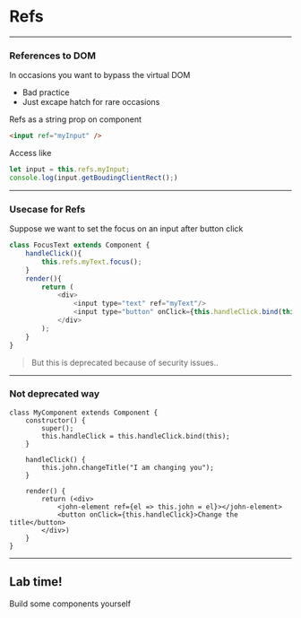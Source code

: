 # Refs

---
### References to DOM
In occasions you want to bypass the virtual DOM
- Bad practice
- Just excape hatch for rare occasions

Refs as a string prop on component
```html
<input ref="myInput" />
```

Access like
```js
let input = this.refs.myInput;
console.log(input.getBoudingClientRect();)
```

---
### Usecase for Refs
Suppose we want to set the focus on an input after button click
```js
class FocusText extends Component {
    handleClick(){
        this.refs.myText.focus();
    }
    render(){
        return (
            <div>
                <input type="text" ref="myText"/>
                <input type="button" onClick={this.handleClick.bind(this)} />
            </div>
        );
    }
}
```
> But this is deprecated because of security issues..

---
### Not deprecated way

```
class MyComponent extends Component {
    constructor() {
        super();
        this.handleClick = this.handleClick.bind(this);
    }

    handleClick() {
        this.john.changeTitle("I am changing you");
    }

    render() {
        return (<div>
            <john-element ref={el => this.john = el}></john-element>
            <button onClick={this.handleClick}>Change the title</button>
        </div>)
    }
}
```

---
<!-- .slide: data-background="url('images/lab2.jpg')" data-background-size="cover"  --> 
<!-- .slide: class="lab" -->
## Lab time!
Build some components yourself